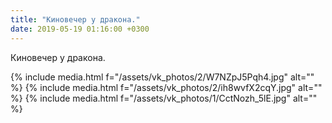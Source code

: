 ```yaml
---
title: "Киновечер у дракона."
date: 2019-05-19 01:16:00 +0300
---
```


Киновечер у дракона.


{% include media.html f="/assets/vk_photos/2/W7NZpJ5Pqh4.jpg" alt="" %}
{% include media.html f="/assets/vk_photos/2/ih8wvfX2cqY.jpg" alt="" %}
{% include media.html f="/assets/vk_photos/1/CctNozh_5lE.jpg" alt="" %}
